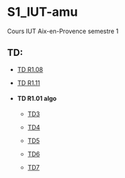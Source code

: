 # S1_IUT-amu
Cours IUT Aix-en-Provence semestre 1


## TD:

- [TD R1.08](https://github.com/killbib-coder/S1_IUT-amu/blob/main/TD/R108_Makssoud)

- [TD R1.11](https://github.com/killbib-coder/S1_IUT-amu/blob/main/TD/R111_Salou)

- #### TD R1.01 algo

  - [TD3](https://github.com/killbib-coder/S1_IUT-amu/blob/main/TD/Algo/TD3_R1.01.algo)

  - [TD4](https://github.com/killbib-coder/S1_IUT-amu/blob/main/TD/Algo/TD4_R1.01.algo)

  - [TD5](https://github.com/killbib-coder/S1_IUT-amu/tree/main/TD/Algo/TD5%20R1.01)

  - [TD6](https://github.com/killbib-coder/S1_IUT-amu/tree/main/TD/Algo/TD6%20R1.01)

  - [TD7](https://github.com/killbib-coder/S1_IUT-amu/tree/main/TD/Algo/TD7%20R1.01)

